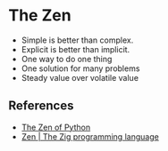 # The Zen

- Simple is better than complex.
- Explicit is better than implicit.
- One way to do one thing
- One solution for many problems
- Steady value over volatile value

## References

- [The Zen of Python](https://www.python.org/dev/peps/pep-0020/)
- [Zen | The Zig programming language](https://ziglang.org/documentation/master/#Zen)
